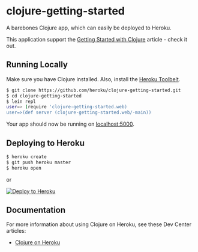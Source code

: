 
# clojure-getting-started

A barebones Clojure app, which can easily be deployed to Heroku.  

This application support the [Getting Started with Clojure](https://devcenter.heroku.com/articles/getting-started-with-clojure) article - check it out.

## Running Locally

Make sure you have Clojure installed.  Also, install the [Heroku Toolbelt](https://toolbelt.heroku.com/).

```sh
$ git clone https://github.com/heroku/clojure-getting-started.git
$ cd clojure-getting-started
$ lein repl
user=> (require 'clojure-getting-started.web)
user=>(def server (clojure-getting-started.web/-main))
```

Your app should now be running on [localhost:5000](http://localhost:5000/).

## Deploying to Heroku

```sh
$ heroku create
$ git push heroku master
$ heroku open
```

or

[![Deploy to Heroku](https://www.herokucdn.com/deploy/button.png)](https://heroku.com/deploy)

## Documentation

For more information about using Clojure on Heroku, see these Dev Center articles:

- [Clojure on Heroku](https://devcenter.heroku.com/categories/clojure)

